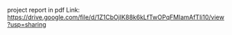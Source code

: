 project report in pdf Link: https://drive.google.com/file/d/1Z1CbOjIK88k6kLfTwOPqFMIamAfTIi10/view?usp=sharing
